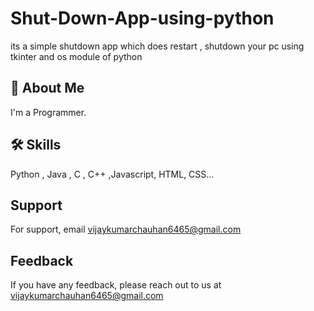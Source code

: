 # Shut-Down-App-using-python
its a simple shutdown app which does restart , shutdown your pc using tkinter and os module of python 



## 🚀 About Me
I'm a Programmer.



## 🛠 Skills
Python , Java , C , C++ ,Javascript, HTML, CSS...



    
## Support

For support, email vijaykumarchauhan6465@gmail.com 

## Feedback

If you have any feedback, please reach out to us at vijaykumarchauhan6465@gmail.com
